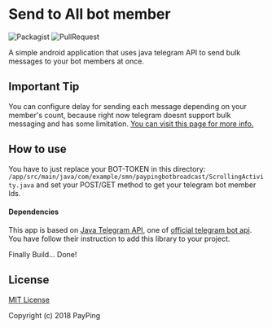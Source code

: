 # Send to All bot member


![Packagist](https://img.shields.io/packagist/l/doctrine/orm.svg)  ![PullRequest](https://img.shields.io/badge/Pull%20Requst-Accepted!-brightgreen.svg)


A simple android application that uses java telegram API to send bulk messages to your bot members at once.

## Important Tip

You can configure delay for sending each message depending on your member's count, because right now telegram doesnt support bulk messaging and has some limitation.
[You can visit this page for more info.](https://core.telegram.org/bots/faq#my-bot-is-hitting-limits-how-do-i-avoid-this)

## How to use

You have to just replace your BOT-TOKEN in this directory: `/app/src/main/java/com/example/smn/paypingbotbroadcast/ScrollingActivity.java` and set your POST/GET method to get your telegram bot member Ids.

#### Dependencies

This app is based on [Java Telegram API](https://github.com/pengrad/java-telegram-bot-api), one of [official telegram bot api](https://core.telegram.org/bots/samples#java). You have follow their instruction to add this library to your project.

Finally Build... Done!

## License

[MIT License](LICENSE)

Copyright (c) 2018 PayPing
